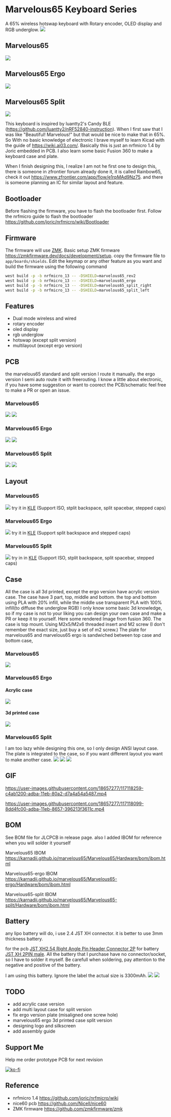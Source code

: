 # Marvelous65 Keyboard Series
A 65% wireless hotswap keyboard with Rotary encoder, OLED display and RGB underglow.
![](https://i.imgur.com/dIZWNfV.jpeg)
## Marvelous65
![](https://i.imgur.com/FA5Elsy.jpg)
## Marvelous65 Ergo
![](https://i.imgur.com/RbpFRcj.jpeg)

## Marvelous65 Split
![](https://cdn.discordapp.com/attachments/406032987243806721/809588674832498698/IMG_20210212_074515.jpg)


This keyboard is inspired by luantty2's Candy BLE (https://github.com/luantty2/nRF52840-instruction). When I first saw that I was like "Beautiful! Marvelous!" but that would be nice to make that in 65%. So With no basic knowledge of electronic I brave myself to learn Kicad with the guide of https://wiki.ai03.com/. Basically this is just an nrfmicro 1.4 by Joric embedded in PCB. I also learn some basic Fusion 360 to make a keyboard case and plate.

When I finish designing this, I realize I am not he first one to design this, there is someone in zfrontier forum already done it, it is called Rainbow65, check it out https://www.zfrontier.com/app/flow/e1rpMAd9Nz75.
and there is someone planning an IC for similar layout and feature. 


## Bootloader
Before flashing the firmware, you have to flash the bootloader first. Follow the nrfmicro guide to flash the bootloader https://github.com/joric/nrfmicro/wiki/Bootloader
## Firmware
The firmware will use [ZMK](https://zmkfirmware.dev/). Basic setup ZMK firmware https://zmkfirmware.dev/docs/development/setup.
copy the firmware file to `app/boards/shields`. Edit the keymap or any other feature as you want and build the firmware using the following command 
```bash
west build -p -b nrfmicro_13 -- -DSHIELD=marvelous65_rev2
west build -p -b nrfmicro_13 -- -DSHIELD=marvelous65_ergo
west build -p -b nrfmicro_13 -- -DSHIELD=marvelous65_split_right
west build -p -b nrfmicro_13 -- -DSHIELD=marvelous65_split_left
```

## Features
- Dual mode wireless and wired
- rotary encoder
- oled display 
- rgb underglow
- hotswap (except split version)
- multilayout (except ergo version)

## PCB 
the marvelous65 standard and split version I route it manually. the ergo version I semi auto route it with freerouting. I know a little about electronic, if you have some suggestion or want to coorect the PCB/schematic feel free to make a PR or open an issue.
### Marvelous65
![](Images/Marvelou65%20Revise%20v2-front.png)
![](Images/Marvelou65%20Revise%20v2-back.png)

### Marvelous65 Ergo
![](Images/Marvelou65-ergo-front.png)
![](Images/Marvelou65-ergo-back.png)

### Marvelous65 Split
![](Images/Marvelous65%20Split-front.png)
![](Images/Marvelous65%20Split-back.png)

## Layout
### Marvelous65
![](https://i.imgur.com/o3pjJZ5.png)
try it in [KLE](http://www.keyboard-layout-editor.com/##@_name=marvelous65%3B&@_x:3%3B&=~%0A%60&=!%0A1&=%2F@%0A2&=%23%0A3&=$%0A4&=%25%0A5&=%5E%0A6&=%2F&%0A7&=*%0A8&=(%0A9&=)%0A0&=%2F_%0A-&=+%0A%2F=&_a:6&w:2%3B&=Back&_x:0.25%3B&=enc1&_x:1&a:7%3B&=&=%3B&@_x:3&a:4&w:1.5%3B&=Tab&=Q&=W&=E&=R&=T&=Y&=U&=I&=O&=P&=%7B%0A%5B&=%7D%0A%5D&_w:1.5%3B&=%7C%0A%5C&_x:3&a:7&w:1.25&h:2&w2:1.5&h2:1&x2:-0.25%3B&=%3B&@_a:4&w:1.25&w2:1.75&l:true%3B&=Caps%20Lock&_x:1.75&w:1.75%3B&=Caps%20Lock&=A&=S&=D&=F&=G&=H&=J&=K&=L&=%2F:%0A%2F%3B&=%22%0A'&_a:6&w:2.25%3B&=Enter&_x:2&a:7%3B&=%3B&@_w:1.25%3B&=&=&_x:0.75&a:6&w:2.25%3B&=Shift&_a:4%3B&=Z&=X&=C&=V&=B&=N&=M&=%3C%0A,&=%3E%0A.&=%3F%0A%2F%2F&_a:6&w:1.75%3B&=Shift%3B&@_y:-0.75&x:17.25&a:7%3B&=%E2%86%91%3B&@_y:-0.25&x:3&a:6&w:1.25%3B&=Ctrl&_w:1.25%3B&=Win&_w:1.25%3B&=Alt&_a:7&w:6.25%3B&=&_a:6%3B&=Alt&=Fn&=Ctrl%3B&@_y:-0.75&x:16.25&a:7%3B&=%E2%86%90&=%E2%86%93&=%E2%86%92%3B&@_x:6.75&w:2.25%3B&=&_w:1.25%3B&=&_w:2.75%3B&=&_w:1.5%3B&=&_w:1.5%3B&=) (Support ISO, stplit backspace, split spacebar, stepped caps)

### Marvelous65 Ergo
![](Images/marvelous-ergo-layout.png)
try it in [KLE](http://www.keyboard-layout-editor.com/##@_name=Marvelous65%20Ergo%3B&@_y:0.2&x:2.75%3B&=%2F@%0A2&_x:8.75%3B&=%2F_%0A-%3B&@_y:-0.95&x:0.75%3B&=~%0A%60&=!%0A1&_x:10.75%3B&=+%0A%2F=&_a:6&w:2%3B&=Backspace&_x:0.75%3B&=ENC%3B&@_y:-0.050000000000000044&x:12.25&a:4%3B&=P%3B&@_y:-0.9500000000000002&x:0.5&w:1.5%3B&=Tab&=Q&_x:10.25%3B&=%7B%0A%5B&=%7D%0A%5D&_w:1.5%3B&=%7C%0A%5C%3B&@_x:0.25&w:1.75%3B&=Caps%20Lock&=A&_x:9.75%3B&=%2F:%0A%2F%3B&=%22%0A'&_a:6&w:2.25%3B&=Enter%3B&@_w:2.25%3B&=Shift&_a:4%3B&=Z&_x:9%3B&=%3E%0A.&=%3F%0A%2F%2F&_a:6&w:1.75%3B&=Shift%3B&@_y:-0.75&x:16.25&a:7%3B&=%E2%86%91%3B&@_y:-0.25&a:6&w:1.25%3B&=Ctrl&_w:1.25%3B&=Win&_x:10&a:7&w:1.25%3B&=&_w:1.25%3B&=%3B&@_y:-0.75&x:15.25%3B&=%E2%86%90&=%E2%86%93&=%E2%86%92%3B&@_r:12&rx:3.05&ry:4.35&y:-1.0999999999999996&x:0.20000000000000018&a:4%3B&=X&=C&=V&=B%3B&@_x:0.20000000000000018&a:7&w:1.25%3B&=&_w:2.75%3B&=%3B&@_rx:3.15&ry:3.35&y:-1.1&x:-0.1499999999999999&a:4%3B&=S&=D&=F&=G%3B&@_rx:3.25&ry:2.35&y:-1.1&x:-0.25%3B&=W&=E&=R&=T%3B&@_rx:3.35&ry:1.35&y:-1.1&x:0.3999999999999999%3B&=%23%0A3&=$%0A4&=%25%0A5&=%5E%0A6%3B&@_r:-12&rx:12.1&y:-1.1&x:-3.5999999999999996%3B&=%2F&%0A7&=*%0A8&=(%0A9&=)%0A0%3B&@_rx:12.2&ry:2.35&y:-1.1&x:-3.9499999999999993%3B&=Y&=U&=I&=O%3B&@_rx:12.3&ry:3.35&y:-1.1&x:-3.5500000000000007%3B&=H&=J&=K&=L%3B&@_rx:12.4&ry:4.35&y:-1.0999999999999996&x:-4.15&a:7%3B&=&_a:4%3B&=N&=M&=%3C%0A,%3B&@_rx:12.525&ry:5.5415&y:-1.2915&x:-4.025&a:7&w:2.25%3B&=&_w:1.25%3B&=) (Support split backspace and stepped caps) 

### Marvelous65 Split
![](Images/marvelous65-split-layout.png)
try in in [KLE](http://www.keyboard-layout-editor.com/##@_name=Marvelous%20split%3B&@_x:18.25&a:6&w:2%3B&=Backspace%3B&@_x:2.25%3B&=L%2F_ENC&_x:0.25&a:4%3B&=~%0A%60&=!%0A1&=%2F@%0A2&=%23%0A3&=$%0A4&=%25%0A5&=%5E%0A6&_x:1.75%3B&=%2F&%0A7&=*%0A8&=(%0A9&=)%0A0&=%2F_%0A-&=+%0A%2F=&_a:7%3B&=&=&_x:0.25&a:6%3B&=R%2F_ENC%3B&@_x:3.5&a:4&w:1.5%3B&=Tab&=Q&=W&=E&=R&=T&_x:1.75%3B&=Y&=U&=I&=O&=P&=%7B%0A%5B&=%7D%0A%5D&_w:1.5%3B&=%7C%0A%5C&_x:2.75&a:7&w:1.25&h:2&w2:1.5&h2:1&x2:-0.25%3B&=%3B&@_a:6&w:1.25&w2:1.75&l:true%3B&=Cap&_x:2.25&a:4&w:1.75%3B&=Caps%20Lock&=A&=S&=D&=F&=G&_x:1.75%3B&=H&=J&=K&=L&=%2F:%0A%2F%3B&=%22%0A'&_a:6&w:2.25%3B&=Enter&_x:1.75&a:7%3B&=%3B&@_a:6&w:2.25%3B&=Shift&_x:1.25&a:7&w:1.25%3B&=&=&_a:4%3B&=Z&=X&=C&=V&=B&_x:1.75%3B&=N&=M&=%3C%0A,&=%3E%0A.&=%3F%0A%2F%2F&_a:6&w:1.75%3B&=Shift%3B&@_y:-0.75&x:19.5&a:7%3B&=%E2%86%91%3B&@_y:-0.25&x:3.5&a:6&w:1.25%3B&=Ctrl&_w:1.25%3B&=Win&_w:1.25%3B&=Alt&_a:7&w:2.25%3B&=&_w:1.25%3B&=&_x:1.75&w:2.75%3B&=&_a:6%3B&=Alt&=Fn&=Ctrl%3B&@_y:-0.75&x:18.5&a:7%3B&=%E2%86%90&=%E2%86%93&=%E2%86%92%3B&@_x:15.25&w:1.5%3B&=&_w:1.5%3B&=) (Support ISO, stplit backspace, split spacebar, stepped caps)

## Case
All the case is all 3d printed, except the ergo version have acrylic version case. The case have 3 part, top, middle and bottom. the top and bottom using PLA with 20% infill, while the middle use transparent PLA with 100% infill(to diffuse the underglow RGB) I only know some basic 3d knowledge, so if my case is not to your liking you can design your own case and make a PR or keep it to yourself. Here some rendered Image from fusion 360. The case is top mount. Using M2x5/M2x6 threaded insert and M2 screw (I don't remember the exact size, just buy a set of m2 screw.) The plate for marvelous65 and marvelous65 ergo is sandwiched between top case and bottom case, 

### Marvelous65
![](https://i.imgur.com/kWaMtP9.png)
### Marvelous65 Ergo
#### Acrylic case
![](https://media.discordapp.net/attachments/405716387592667136/822803002922106920/marvelous65_acrylic_case_2021-Mar-20_11-47-22AM-000_CustomizedView4419458162.png?width=1440&height=527)
#### 3d printed case
![](https://media.discordapp.net/attachments/405716387592667136/816909060640866315/5c420c4b-81d4-4f6b-97f5-fd4ebf97db4e.PNG?width=1440&height=527)

### Marvelous65 Split
I am too lazy while designing this one, so I only design ANSI layout case. The plate is integrated to the case, so if you want different layout you want to make another case.
![](Images/case.png)
![](Images/case2.png)
![](Images/case3.png)

## GIF

https://user-images.githubusercontent.com/18657277/117118259-c4ab1200-adba-11eb-80a2-d7a4a54a5487.mp4

https://user-images.githubusercontent.com/18657277/117118099-8dd4fc00-adba-11eb-8657-396213f3611c.mp4

## BOM
See BOM file for JLCPCB in release page.
also I added IBOM for reference when you will solder it yourself

Marvelous65 IBOM https://karnadii.github.io/marvelous65/Marvelous65/Hardware/bom/ibom.html

Marvelous65-ergo IBOM https://karnadii.github.io/marvelous65/Marvelous65-ergo/Hardware/bom/ibom.html

Marvelous65-split IBOM https://karnadii.github.io/marvelous65/Marvelous65-split/Hardware/bom/ibom.html

## Battery
any lipo battery will do, i use 2.4 JST XH connector. it is better to use 3mm thickness battery.

for the pcb [JST XH2.54 Right Angle Pin Header Connector 2P](https://www.aliexpress.com/item/33008489410.html?spm=a2g0o.productlist.0.0.3fc04e79tqtraW&algo_pvid=cc25e59e-b91b-4300-889b-37802f464f64&algo_expid=cc25e59e-b91b-4300-889b-37802f464f64-14&btsid=0bb0620316222031400651818ee7d1&ws_ab_test=searchweb0_0,searchweb201602_,searchweb201603_)
for battery [JST XH 2PIN male](https://www.aliexpress.com/item/32996835431.html?spm=a2g0o.productlist.0.0.52173629BM0hSB&algo_pvid=e2dc7462-9258-4ca2-80d9-968e44934c82&algo_expid=e2dc7462-9258-4ca2-80d9-968e44934c82-4&btsid=0bb0622f16222032556806705ee066&ws_ab_test=searchweb0_0,searchweb201602_,searchweb201603_).
All the battery that I purchase have no connector/socket, so I have to solder it myself. Be carefull when soldering, pay attention to the negative and positive of the battery.

I am using this battery. Ignore the label the actual size is 3300mAh.
![](https://cdn.discordapp.com/attachments/785533287049330729/816540649301344286/IMG_20210303_121958.jpg)
![](https://cdn.discordapp.com/attachments/763848253996793856/815127805875847188/IMG_20210227_144510.jpg)


## TODO
- add acrylic case version
- add multi layout case for split version
- fix ergo version plate (misaligned one screw hole)
- marvelous65 ergo 3d printed case split version
- designing logo and silkscreen
- add assembly guide

## Support Me
Help me order prototype PCB for next revision

[![ko-fi](https://ko-fi.com/img/githubbutton_sm.svg)](https://ko-fi.com/V7V71MRSU)

## Reference 
- nrfmicro 1.4 https://github.com/joric/nrfmicro/wiki
- nice60 pcb https://github.com/Nicell/nice60
- ZMK firmware https://github.com/zmkfirmware/zmk

